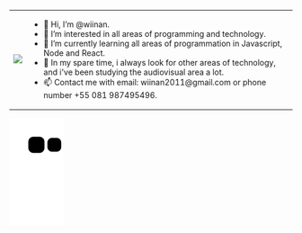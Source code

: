 <table>
<tr>
  <td>
    <a href="https://github.com/wiinan">
      <img height="180em" src="https://user-images.githubusercontent.com/5713670/87202985-820dcb80-c2b6-11ea-9f56-7ec461c497c3.gif"/>
    </a>
  </td>
  <td>
    <ul>
      <li>
        👋 Hi, I’m @wiinan.
      </li>
      <li>
        👀 I’m interested in all areas of programming and technology.
      </li>
      <li>
        🌱 I’m currently learning all areas of programmation in Javascript, Node and React.
      </li>
      <li>
        💞️ In my spare time, i always look for other areas of technology, and i've been studying the audiovisual area a lot.
      </li>
      <li>
        📫 Contact me with email: wiinan2011@gmail.com or phone number +55 081 987495496.
      </li>
    </ul>
  </td>
 </tr>
</table>

<!---
wiinan/wiinan is a ✨ special ✨ repository because its `README.md` (this file) appears on your GitHub profile.
You can click the Preview link to take a look at your changes.
--->

![Snake animation](https://github.com/wiinan/wiinan/blob/output/github-contribution-grid-snake.svg)

<script>
paranoid: false;
deleted_at: null
</script>
